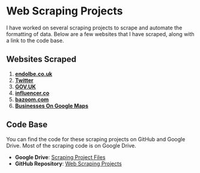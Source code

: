 # Web Scraping Projects

I have worked on several scraping projects to scrape and automate the formatting of data. Below are a few websites that I have scraped, along with a link to the code base.

## Websites Scraped

1. **[endolbe.co.uk](http://endolbe.co.uk)**
2. **[Twitter](https://twitter.com)**
3. **[GOV.UK](https://www.gov.uk)**
4. **[influencer.co](https://influencer.co)**
5. **[bazoom.com](https://bazoom.com)**
6. **[Businesses On Google Maps ](https://google.com)**

## Code Base

You can find the code for these scraping projects on GitHub and Google Drive.
Most of the scraping code is on Google Drive.

- **Google Drive**: [Scraping Project Files](https://drive.google.com/drive/folders/1_Jy6selt2ntlQ5TDJQ_liL5zM_IzOiZlc?usp=sharing)
- **GitHub Repository**: [Web Scraping Projects](https://github.com/abdulqadircp/web-scraping)
